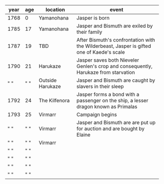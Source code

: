 | year | age | location | event |
| ---- | ---- | ---- | ---- |
| 1768 | 0 | Yamanohana | Jasper is born |
| 1785 | 17 | Yamanohana | Jasper and Bismuth are exiled by their family |
| 1787 | 19 | TBD | After Bismuth's confrontation with the Wilderbeast, Jasper is gifted one of Kaede's scale |
| 1790 | 21 | Harukaze | Jasper saves both Nieveler Genlen's crop and consequently, Harukaze from starvation |
| " " | " " | Outside Harukaze | Jasper and Bismuth are caught by slavers in their sleep |
| 1792 | 24 | The Kilfenora | Jasper forms a bond with a passenger on the ship, a lesser dragon known as Primalas |
| 1793 | 25 | Virmarr | Campaign begins |
| " " | " " | Virmarr | Jasper and Bismuth are are put up for auction and are bought by Elaine |
| " " | " " | Virmarr |  |
| " " | " " |  |  |
| " " | " " |  |  |
| " " | " " |  |  |
| " " | " " |  |  |
